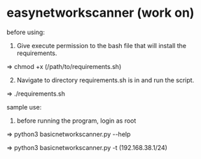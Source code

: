 # easynetworkscanner (work on)

before using:

1. Give execute permission to the bash file that will install the requirements. 

=>  chmod +x (/path/to/requirements.sh)

2. Navigate to directory requirements.sh is in and run the script.

=>  ./requirements.sh


sample use: 
1. before running the program, login as root

=>  python3 basicnetworkscanner.py --help

=>  python3 basicnetworkscanner.py -t (192.168.38.1/24)
